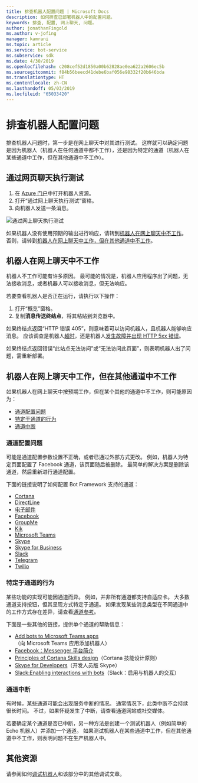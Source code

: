 ```yaml
---
title: 排查机器人配置问题 | Microsoft Docs
description: 如何排查已部署机器人中的配置问题。
keywords: 排查, 配置, 网上聊天, 问题。
author: jonathanFingold
ms.author: v-jofing
manager: kamrani
ms.topic: article
ms.service: bot-service
ms.subservice: sdk
ms.date: 4/30/2019
ms.openlocfilehash: c208cef52d1850a00b62828ae0ea622a2606ec5b
ms.sourcegitcommit: f84b56beecd41debe6baf056e98332f20b646bda
ms.translationtype: HT
ms.contentlocale: zh-CN
ms.lasthandoff: 05/03/2019
ms.locfileid: "65033420"
---
```

# <a name="troubleshoot-bot-configuration-issues"></a>排查机器人配置问题

排查机器人问题时，第一步是在网上聊天中对其进行测试。 这样就可以确定问题是因为机器人（机器人在任何通道中都不工作），还是因为特定的通道（机器人在某些通道中工作，但在其他通道中不工作）。

## <a name="test-in-web-chat"></a>通过网页聊天执行测试

1. 在 [Azure 门户](http://portal.azure.com/)中打开机器人资源。
1. 打开“通过网上聊天执行测试”窗格。
1. 向机器人发送一条消息。

![通过网上聊天执行测试](./media/test-in-webchat.png)

如果机器人没有使用预期的输出进行响应，请转到[机器人在网上聊天中不工作](#bot-does-not-work-in-web-chat)。 否则，请转到[机器人在网上聊天中工作，但在其他通道中不工作](#bot-works-in-web-chat-but-not-in-other-channels)。

## <a name="bot-does-not-work-in-web-chat"></a>机器人在网上聊天中不工作

机器人不工作可能有许多原因。 最可能的情况是，机器人应用程序出了问题，无法接收消息，或者机器人可以接收消息，但无法响应。

若要查看机器人是否正在运行，请执行以下操作：

1. 打开“概览”窗格。
1. 复制**消息传送终结点**，将其粘贴到浏览器中。

如果终结点返回“HTTP 错误 405”，则意味着可以访问机器人，且机器人能够响应消息。 应该调查是机器人[超时](https://github.com/daveta/analytics/blob/master/troubleshooting_timeout.md)，还是机器人[发生故障并出现 HTTP 5xx 错误](bot-service-troubleshoot-500-errors.md)。

如果终结点返回错误“此站点无法访问”或“无法访问此页面”，则表明机器人出了问题，需重新部署。

## <a name="bot-works-in-web-chat-but-not-in-other-channels"></a>机器人在网上聊天中工作，但在其他通道中不工作

如果机器人在网上聊天中按预期工作，但在某个其他的通道中不工作，则可能原因为：

- [通道配置问题](#channel-configuration-issues)
- [特定于通道的行为](#channel-specific-behavior)
- [通道中断](#channel-outage)

### <a name="channel-configuration-issues"></a>通道配置问题

可能是通道配置参数设置不正确，或者已通过外部方式更改。 例如，机器人为特定页面配置了 Facebook 通道，该页面随后被删除。 最简单的解决方案是删除该通道，然后重新进行通道配置。

下面的链接说明了如何配置 Bot Framework 支持的通道：

- [Cortana](bot-service-channel-connect-cortana.md)
- [DirectLine](bot-service-channel-connect-directline.md)
- [电子邮件](bot-service-channel-connect-email.md)
- [Facebook](bot-service-channel-connect-facebook.md)
- [GroupMe](bot-service-channel-connect-groupme.md)
- [Kik](bot-service-channel-connect-kik.md)
- [Microsoft Teams](https://docs.microsoft.com/microsoftteams/platform/concepts/bots/bots-overview)
- [Skype](bot-service-channel-connect-skype.md)
- [Skype for Business](bot-service-channel-connect-skypeforbusiness.md)
- [Slack](bot-service-channel-connect-slack.md)
- [Telegram](bot-service-channel-connect-telegram.md)
- [Twilio](bot-service-channel-connect-twilio.md)

### <a name="channel-specific-behavior"></a>特定于通道的行为

某些功能的实现可能因通道而异。 例如，并非所有通道都支持自适应卡。 大多数通道支持按钮，但其呈现方式特定于通道。 如果发现某些消息类型在不同通道中的工作方式存在差异，请查看[通道参考](bot-service-channels-reference.md)。

下面是一些其他的链接，提供单个通道的帮助信息：

- [Add bots to Microsoft Teams apps](https://docs.microsoft.com/microsoftteams/platform/concepts/bots/bots-overview)（向 Microsoft Teams 应用添加机器人）
- [Facebook：Messenger 平台简介](https://developers.facebook.com/docs/messenger-platform/introduction)
- [Principles of Cortana Skills design](https://docs.microsoft.com/cortana/skills/design-principles)（Cortana 技能设计原则）
- [Skype for Developers](https://dev.skype.com/bots)（开发人员版 Skype）
- [Slack:Enabling interactions with bots](https://api.slack.com/bot-users)（Slack：启用与机器人的交互）

### <a name="channel-outage"></a>通道中断

有时候，某些通道可能会出现服务中断的情况。 通常情况下，此类中断不会持续很长时间。 不过，如果怀疑发生了中断，请查看通道网站或社交媒体。

若要确定某个通道是否已中断，另一种方法是创建一个测试机器人（例如简单的 Echo 机器人）并添加一个通道。 如果测试机器人在某些通道中工作，但在其他通道中不工作，则表明问题不在生产机器人中。

## <a name="additional-resources"></a>其他资源

请参阅如何[调试机器人](bot-service-debug-bot.md)和该部分中的其他调试文章。